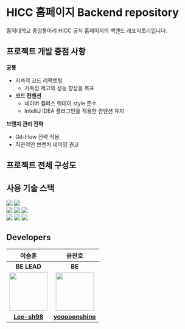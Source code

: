 # HICC 홈페이지 Backend repository

홍익대학교 중앙동아리 HICC 공식 홈페이지의 백엔드 레포지토리입니다.

## 프로젝트 개발 중점 사항

**공통**

- 지속적 코드 리팩토링
  - 가독성 제고와 성능 향상을 목표
- **코드 컨벤션**
    - 네이버 캠퍼스 핵데이 style 준수
    - IntelliJ IDEA 플러그인을 적용한 컨벤션 유지

**브랜치 관리 전략**
- Git-Flow 전략 적용
- 직관적인 브랜치 네이밍 권고


## 프로젝트 전체 구성도

## 사용 기술 스택
<div>
  <img src="https://img.shields.io/badge/Spring Boot-6DB33F?style=flat-square&logo=springboot&logoColor=white">
  <img src="https://img.shields.io/badge/Spring Security-6DB33F?style=flat-square&logo=springsecurity&logoColor=white">
  <br>
  <img src="https://img.shields.io/badge/Mysql-4479A1?style=flat-square&logo=mysql&logoColor=white">
  <img src="https://img.shields.io/badge/Redis-DC382D?style=flat-square&logo=redis&logoColor=white">
  <img src="https://img.shields.io/badge/Nginx-009639?style=flat-square&logo=nginx&logoColor=white">
  <br>
  <img src="https://img.shields.io/badge/Amazon EC2-FF9900?style=flat-square&logo=amazonec2&logoColor=white">
  <img src="https://img.shields.io/badge/Amazon RDS-527FFF?style=flat-square&logo=amazonrds&logoColor=white">
  <img src="https://img.shields.io/badge/Amazon S3-569A31?style=flat-square&logo=amazons3&logoColor=white">
  <br>
</div>

## Developers

|                                                 이승훈                                                  |                                                     윤찬호                                                      |
|:----------------------------------------------------------------------------------------------------:|:------------------------------------------------------------------------------------------------------------:|
|                                             **BE LEAD**                                              |                                                    **BE**                                                    |
| <a href="https://github.com/Lee-sh98"><image src="https://github.com/Lee-sh98.png" width="100"/></a> | <a href="https://github.com/yooooonshine"><image src="https://github.com/yooooonshine.png" width="100"/></a> |
|                             **[Lee-sh98](https://github.com/Lee-sh98)**                              |                             **[yooooonshine](https://github.com/yooooonshine)**                              |
